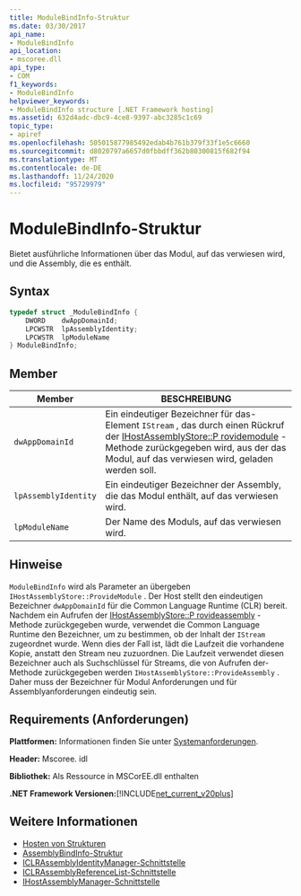 ```yaml
---
title: ModuleBindInfo-Struktur
ms.date: 03/30/2017
api_name:
- ModuleBindInfo
api_location:
- mscoree.dll
api_type:
- COM
f1_keywords:
- ModuleBindInfo
helpviewer_keywords:
- ModuleBindInfo structure [.NET Framework hosting]
ms.assetid: 632d4adc-dbc9-4ce8-9397-abc3285c1c69
topic_type:
- apiref
ms.openlocfilehash: 505015877985492edab4b761b379f33f1e5c6660
ms.sourcegitcommit: d8020797a6657d0fbbdff362b80300815f682f94
ms.translationtype: MT
ms.contentlocale: de-DE
ms.lasthandoff: 11/24/2020
ms.locfileid: "95729979"
---
```

# <a name="modulebindinfo-structure"></a>ModuleBindInfo-Struktur

Bietet ausführliche Informationen über das Modul, auf das verwiesen wird, und die Assembly, die es enthält.  
  
## <a name="syntax"></a>Syntax  
  
```cpp  
typedef struct _ModuleBindInfo {  
    DWORD    dwAppDomainId;  
    LPCWSTR  lpAssemblyIdentity;  
    LPCWSTR  lpModuleName  
} ModuleBindInfo;  
```  
  
## <a name="members"></a>Member  
  
|Member|BESCHREIBUNG|  
|------------|-----------------|  
|`dwAppDomainId`|Ein eindeutiger Bezeichner für das-Element `IStream` , das durch einen Rückruf der [IHostAssemblyStore::P rovidemodule](ihostassemblystore-providemodule-method.md) -Methode zurückgegeben wird, aus der das Modul, auf das verwiesen wird, geladen werden soll.|  
|`lpAssemblyIdentity`|Ein eindeutiger Bezeichner der Assembly, die das Modul enthält, auf das verwiesen wird.|  
|`lpModuleName`|Der Name des Moduls, auf das verwiesen wird.|  
  
## <a name="remarks"></a>Hinweise  

 `ModuleBindInfo` wird als Parameter an übergeben `IHostAssemblyStore::ProvideModule` . Der Host stellt den eindeutigen Bezeichner `dwAppDomainId` für die Common Language Runtime (CLR) bereit. Nachdem ein Aufrufen der [IHostAssemblyStore::P rovideassembly](ihostassemblystore-provideassembly-method.md) -Methode zurückgegeben wurde, verwendet die Common Language Runtime den Bezeichner, um zu bestimmen, ob der Inhalt der `IStream` zugeordnet wurde. Wenn dies der Fall ist, lädt die Laufzeit die vorhandene Kopie, anstatt den Stream neu zuzuordnen. Die Laufzeit verwendet diesen Bezeichner auch als Suchschlüssel für Streams, die von Aufrufen der-Methode zurückgegeben werden `IHostAssemblyStore::ProvideAssembly` . Daher muss der Bezeichner für Modul Anforderungen und für Assemblyanforderungen eindeutig sein.  
  
## <a name="requirements"></a>Requirements (Anforderungen)  

 **Plattformen:** Informationen finden Sie unter [Systemanforderungen](../../get-started/system-requirements.md).  
  
 **Header:** Mscoree. idl  
  
 **Bibliothek:** Als Ressource in MSCorEE.dll enthalten  
  
 **.NET Framework Versionen:**[!INCLUDE[net_current_v20plus](../../../../includes/net-current-v20plus-md.md)]  
  
## <a name="see-also"></a>Weitere Informationen

- [Hosten von Strukturen](hosting-structures.md)
- [AssemblyBindInfo-Struktur](assemblybindinfo-structure.md)
- [ICLRAssemblyIdentityManager-Schnittstelle](iclrassemblyidentitymanager-interface.md)
- [ICLRAssemblyReferenceList-Schnittstelle](iclrassemblyreferencelist-interface.md)
- [IHostAssemblyManager-Schnittstelle](ihostassemblymanager-interface.md)
